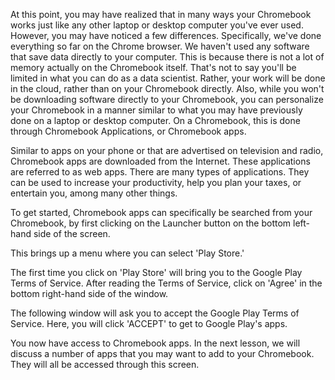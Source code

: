 At this point, you may have realized that in many ways your Chromebook works just like any other laptop or desktop computer you've ever used. However, you may have noticed a few differences. Specifically, we've done everything so far on the Chrome browser. We haven't used any software that save data directly to your computer. This is because there is not a lot of memory actually on the Chromebook itself. That's not to say you'll be limited in what you can do as a data scientist. Rather, your work will be done in the cloud, rather than on your Chromebook directly. Also, while you won't be downloading software directly to your Chromebook, you can personalize your Chromebook in a manner similar to what you may have previously done on a laptop or desktop computer. On a Chromebook, this is done through Chromebook Applications, or Chromebook apps.  

Similar to apps on your phone or that are advertised on television and radio, Chromebook apps are downloaded from the Internet. These applications are referred to as web apps. There are many types of applications. They can be used to increase your productivity, help you plan your taxes, or entertain you, among many other things. 

To get started, Chromebook apps can specifically be searched from your Chromebook, by first clicking on the Launcher button on the bottom left-hand side of the screen.

This brings up a menu where you can select 'Play Store.' 

The first time you click on 'Play Store' will bring you to the Google Play Terms of Service. After reading the Terms of Service, click on 'Agree' in the bottom right-hand side of the window.  

The following window will ask you to accept the Google Play Terms of Service. Here, you will click 'ACCEPT' to get to Google Play's apps.

You now have access to Chromebook apps. In the next lesson, we will discuss a number of apps that you may want to add to your Chromebook. They will all be accessed through this screen.
